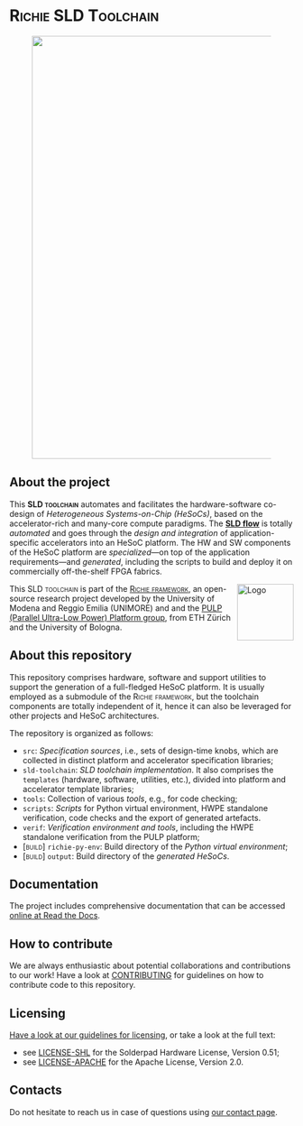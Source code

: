 # <span style="font-variant:small-caps;">Richie SLD Toolchain</span>

<figure>
  <p align="center">
  <img
  src="https://richie-docs.readthedocs.io/en/latest/_images/richie_sld_toolchain.png"
  width="750px"
  </p>
</figure>

## About the project
This <span style="font-variant:small-caps;">**SLD toolchain**</span> automates and facilitates the hardware-software co-design of *Heterogeneous Systems-on-Chip (HeSoCs)*, based on the accelerator-rich and many-core compute paradigms.
The [**SLD flow**](https://richie-docs.readthedocs.io/en/latest/richie-sld-toolchain/index.html#system-level-design) is totally *automated* and goes through the *design and integration* of application-specific accelerators into an HeSoC platform.
The HW and SW components of the HeSoC platform are *specialized*—on top of the application requirements—and *generated*, including the scripts to build and deploy it on commercially off-the-shelf FPGA fabrics.

<a href="https://pulp-platform.org">
<img src="img/pulp_logo_icon.svg" alt="Logo" width="100" align="right">
</a>

This <span style="font-variant:small-caps;">SLD toolchain</span> is part of the [<span style="font-variant:small-caps;">Richie framework</span>](https://github.com/Advanced-Architectures-UNIMORE/richie), an open-source research project developed by the University of Modena and Reggio Emilia (UNIMORE) and and the [PULP (Parallel Ultra-Low Power) Platform group](https://pulp-platform.org/index.html), from ETH Zürich and the University of Bologna.

## About this repository
This repository comprises hardware, software and support utilities to support the generation of a full-fledged HeSoC platform. 
It is usually employed as a submodule of the <span style="font-variant:small-caps;">Richie framework</span>, but the toolchain components are totally independent of it, hence it can also be leveraged for other projects and HeSoC architectures.

The repository is organized as follows:

- `src`: *Specification sources*, i.e., sets of design-time knobs, which are collected in distinct platform and accelerator specification libraries;
- `sld-toolchain`: *SLD toolchain implementation*. It also comprises the `templates` (hardware, software, utilities, etc.), divided into platform and accelerator template libraries;
- `tools`: Collection of various *tools*, e.g., for code checking;
- `scripts`: *Scripts* for Python virtual environment, HWPE standalone verification, code checks and the export of generated artefacts.
- `verif`: *Verification environment and tools*, including the HWPE standalone verification from the PULP platform;
- <span style="font-variant:small-caps;">[build]</span> `richie-py-env`: Build directory of the *Python virtual environment*;
- <span style="font-variant:small-caps;">[build]</span> `output`: Build directory of the *generated HeSoCs*.

## Documentation
The project includes comprehensive documentation that can be accessed [online at Read the Docs](https://richie-docs.readthedocs.io/en/latest/).

## How to contribute
We are always enthusiastic about potential collaborations and contributions to our work!
Have a look at [CONTRIBUTING](CONTRIBUTING.md) for guidelines on how to contribute code to this repository.

## Licensing
[Have a look at our guidelines for licensing](https://richie-docs.readthedocs.io/en/latest/general/license.html), or take a look at the full text:
- see [LICENSE-SHL](LICENSE-SHL) for the Solderpad Hardware License, Version 0.51;
- see [LICENSE-APACHE](LICENSE-APACHE) for the Apache License, Version 2.0.

## Contacts
Do not hesitate to reach us in case of questions using [our contact page](https://richie-docs.readthedocs.io/en/latest/general/team.html).
